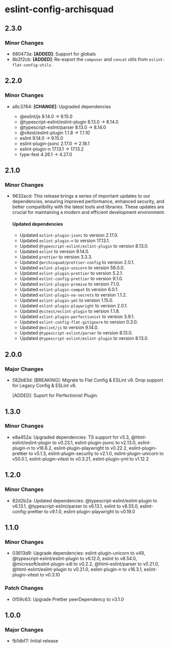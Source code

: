 # eslint-config-archisquad

## 2.3.0

### Minor Changes

- 680473a: **[ADDED]**: Support for globals
- 8b2f2cb: **[ADDED]**: Re-export the `composer` and `concat` utils from
  `eslint-flat-config-utils`.

## 2.2.0

### Minor Changes

- a8c3764: **[CHANGE]**: Upgraded dependencies

  - @eslint/js 9.14.0 → 9.15.0
  - @typescript-eslint/eslint-plugin 8.13.0 → 8.14.0
  - @typescript-eslint/parser 8.13.0 → 8.14.0
  - @vitest/eslint-plugin 1.1.8 → 1.1.10
  - eslint 9.14.0 → 9.15.0
  - eslint-plugin-jsonc 2.17.0 → 2.18.1
  - eslint-plugin-n 17.13.1 → 17.13.2
  - type-fest 4.26.1 → 4.27.0

## 2.1.0

### Minor Changes

- 9632acd: This release brings a series of important updates to our
  dependencies, ensuring improved performance, enhanced security, and better
  compatibility with the latest tools and libraries. These updates are crucial
  for maintaining a modern and efficient development environment.

  #### Updated dependencies

  - Updated `eslint-plugin-jsonc` to version 2.17.0.
  - Updated `eslint-plugin-n` to version 17.13.1.
  - Updated `@typescript-eslint/eslint-plugin` to version 8.13.0.
  - Updated `eslint` to version 9.14.0.
  - Updated `prettier` to version 3.3.3.
  - Updated `@archisquad/prettier-config` to version 2.0.1.
  - Updated `eslint-plugin-unicorn` to version 56.0.0.
  - Updated `eslint-plugin-prettier` to version 5.2.1.
  - Updated `eslint-config-prettier` to version 9.1.0.
  - Updated `eslint-plugin-promise` to version 7.1.0.
  - Updated `eslint-plugin-compat` to version 6.0.1.
  - Updated `eslint-plugin-no-secrets` to version 1.1.2.
  - Updated `eslint-plugin-yml` to version 1.15.0.
  - Updated `eslint-plugin-playwright` to version 2.0.1.
  - Updated `@vitest/eslint-plugin` to version 1.1.8.
  - Updated `eslint-plugin-perfectionist` to version 3.9.1.
  - Updated `eslint-config-flat-gitignore` to version 0.3.0.
  - Updated `@eslint/js` to version 9.14.0.
  - Updated `@typescript-eslint/parser` to version 8.13.0.
  - Updated `@typescript-eslint/eslint-plugin` to version 8.13.0.

## 2.0.0

### Major Changes

- 582b83d: [BREAKING]: Migrate to Flat Config & ESLint v9. Drop support for
  Legacy Config & ESLint v8.

  [ADDED]: Suport for Perfectionist Plugin.

## 1.3.0

### Minor Changes

- e8a452a: Upgraded dependencies: TS support for v5.3,
  @html-eslint/eslint-plugin to v0.23.1, eslint-plugin-jsonc to v2.13.0,
  eslint-plugin-n to v16.6.2, eslint-plugin-playwright to v0.22.2,
  eslint-plugin-prettier to v5.1.3, eslint-plugin-security to v2.1.0,
  eslint-plugin-unicorn to v50.0.1, eslint-plugin-vitest to v0.3.21,
  eslint-plugin-yml to v1.12.2

## 1.2.0

### Minor Changes

- 82d2b2a: Updated dependencies: @typescript-eslint/eslint-plugin to v6.13.1,
  @typescript-eslint/parser to v6.13.1, eslint to v8.55.0,
  eslint-config-prettier to v9.1.0, eslint-plugin-playwright to v0.19.0

## 1.1.0

### Minor Changes

- 03613d9: Upgrade dependencies: eslint-plugin-unicorn to v49,
  @typescript-eslint/eslint-plugin to v6.12.0, eslint to v8.54.0,
  @microsoft/eslint-plugin-sdl to v0.2.2, @html-eslint/parser to v0.21.0,
  @html-eslint/eslint-plugin to v0.21.0, eslint-plugin-n to v16.3.1,
  eslint-plugin-vitest to v0.3.10

### Patch Changes

- 0f59c63: Upgrade Prettier peerDependency to v3.1.0

## 1.0.0

### Major Changes

- fb1dbf7: Initial release
